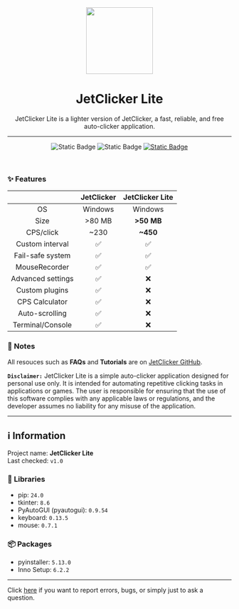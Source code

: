 <div align="center">
  <img src="assets/icons/logo.ico" width="150" height="auto">
  <h1>JetClicker Lite</h1>
  <p>JetClicker Lite is a lighter version of JetClicker, a fast, reliable, and free auto-clicker application.</p>
  <hr>
  
  ![Static Badge](https://img.shields.io/badge/1.0-blue?style=for-the-badge&label=Version)
  ![Static Badge](https://img.shields.io/badge/stable-darkgreen?style=for-the-badge&label=Status)
  [![Static Badge](https://img.shields.io/badge/MIT-green?style=for-the-badge&label=license)](https://github.com/ItsHungg/JetClicker-lite/blob/63da3bacce31a0ee5b74d82a892acf443988c2bc/LICENSE)

</div>

<br>

### ✨ Features

<table>
    <thead>
        <tr align="center">
            <th></th>
            <th>JetClicker</th>
            <th>JetClicker Lite</th>
        </tr>
    </thead>
    <tbody>
      <tr align="center">
          <td>OS</td>
          <td>Windows</td>
          <td>Windows</td>
      </tr>
      <tr align="center">
            <td>Size</td>
            <td>>80 MB</td>
            <td><b>>50 MB</b></td>
      </tr>
      <tr align="center">
            <td>CPS/click</td>
            <td>~230</td>
            <td><b>~450</b></td>
      </tr>
      <tr align="center">
            <td>Custom interval</td>
            <td>✅</td>
            <td>✅</td>
      </tr>
      <tr align="center">
            <td>Fail-safe system</td>
            <td>✅</td>
            <td>✅</td>
      </tr>
      <tr align="center">
            <td>MouseRecorder</td>
            <td>✅</td>
            <td>✅</td>
      </tr>
      <tr align="center">
            <td>Advanced settings</td>
            <td>✅</td>
            <td>❌</td>
      </tr>
      <tr align="center">
            <td>Custom plugins</td>
            <td>✅</td>
            <td>❌</td>
      </tr>
      <tr align="center">
            <td>CPS Calculator</td>
            <td>✅</td>
            <td>❌</td>
      </tr>
      <tr align="center">
            <td>Auto-scrolling</td>
            <td>✅</td>
            <td>❌</td>
      </tr>
      <tr align="center">
            <td>Terminal/Console</td>
            <td>✅</td>
            <td>❌</td>
      </tr>
</table>

### 📝 Notes

All resouces such as **FAQs** and **Tutorials** are on [JetClicker GitHub](https://github.com/ItsHungg/JetClicker).

**`Disclaimer:`** JetClicker Lite is a simple auto-clicker application designed for personal use only. It is intended for automating repetitive clicking tasks in applications or games. The user is responsible for ensuring that the use of this software complies with any applicable laws or regulations, and the developer assumes no liability for any misuse of the application.


<hr>

## ℹ️ Information
Project name: **JetClicker Lite**<br>
Last checked: `v1.0`<br>

### 📃 Libraries
- pip:  `24.0`<br>
- tkinter: `8.6`
- PyAutoGUI (pyautogui): `0.9.54`
- keyboard: `0.13.5`
- mouse: `0.7.1`
### 📦 Packages
- pyinstaller: `5.13.0`
- Inno Setup: `6.2.2`

<hr>

Click [here](https://github.com/ItsHungg/JetClicker-lite/issues) if you want to report errors, bugs, or simply just to ask a question.
